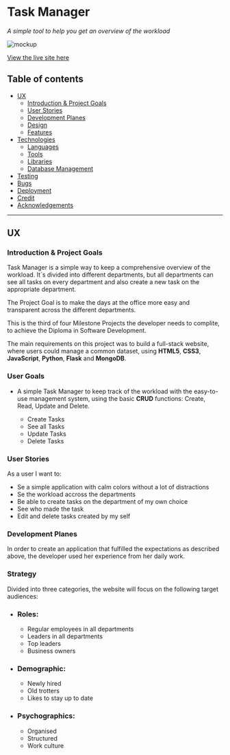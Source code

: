 # Task Manager #
_A simple tool to help you get an overview of the workload_

![mockup](#)

[View the live site here](#)

## Table of contents ##

* [UX](#ux)
    * [Introduction & Project Goals](#introduction--project-goals)
    * [User Stories](#user-stories)
    * [Development Planes](#development-planes)
    * [Design](#design)
    * [Features](#features)
* [Technologies](#technologies)
    * [Languages](#languages)
    * [Tools](#tools)
    * [Libraries](#libraries)
    * [Database Management](#database-management)
* [Testing](#testing)
* [Bugs](#bugs)
* [Deployment](#deployment)
* [Credit](#credit)
* [Acknowledgements](#acknowledgements)
---

## UX ##

### Introduction & Project Goals ###

Task Manager is a simple way to keep a comprehensive overview of the workload. It`s divided into different departments, but all departments can see all tasks on every department and also create a new task on the appropriate department.

The Project Goal is to make the days at the office more easy and transparent across the different departments. 

This is the third of four Milestone Projects the developer needs to complite, to achieve the Diploma in Software Development.

The main requirements on this project was to build a full-stack website, where users could manage a common dataset, using **HTML5**, **CSS3**, **JavaScript**, **Python**, **Flask** and **MongoDB**.

### User Goals ###

* A simple Task Manager to keep track of the workload with the easy-to-use management system, using the basic **CRUD** functions: Create, Read, Update and Delete. 

    * Create Tasks
    * See all Tasks
    * Update Tasks
    * Delete Tasks

### User Stories ###

As a user I want to:
* Se a simple application with calm colors without a lot of distractions
* Se the workload accross the departments
* Be able to create tasks on the department of my own choice
* See who made the task 
* Edit and delete tasks created by my self

### Development Planes ###

In order to create an application that fulfilled the expectations as described above, the developer used her experience from her daily work.

### Strategy ###

Divided into three categories, the website will focus on the following target audiences:

* ### Roles: ###

    * Regular employees in all departments
    * Leaders in all departments
    * Top leaders
    * Business owners

* ### Demographic: ###

    * Newly hired
    * Old trotters
    * Likes to stay up to date

* ### Psychographics: ###

    * Organised
    * Structured
    * Work culture


